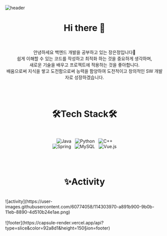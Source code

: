![header](https://capsule-render.vercel.app/api?type=slice&color=f7cac9&height=250&section=header&text=EunjeongJang)
<!-- newWisdom(); 등 동사 목표를 표현할 수 있는 함수이름을 찾았어
동사 목표를 풀어주자.
예를들어
I wnat to be a person who gives you new wisdom.
-->

<h1 align = "center"> Hi there 👋 </h1>
</br>
<p align = "center">
  안녕하세요 백엔드 개발을 공부하고 있는 장은정입니다🥰</br>
  쉽게 이해할 수 있는 코드를 작성하고 최적화 하는 것을 중요하게 생각하며,</br>
  새로운 기술을 배우고 프로젝트에 적용하는 것을 좋아합니다.</br>
  배움으로써 지식을 쌓고 도전함으로써 능력을 함양하여 도전적이고 창의적인 SW 개발자로 성장하겠습니다.</br>
</p>
</br></br>
<h1 align = "center"> 🛠Tech Stack🛠 </h1>
</br>
<p align = "center">
  <img alt="Java" src="https://img.shields.io/badge/java-%23ED8B00.svg?&style=for-the-badge&logo=java&logoColor=white"/>&nbsp;&nbsp;
  <img alt="Python" src="https://img.shields.io/badge/python%20-%2314354C.svg?&style=for-the-badge&logo=python&logoColor=white"/>&nbsp;&nbsp;
  <img alt="C++" src="https://img.shields.io/badge/c++%20-%2300599C.svg?&style=for-the-badge&logo=c%2B%2B&ogoColor=white"/><br>
  <img alt="Spring" src="https://img.shields.io/badge/spring%20-%236DB33F.svg?&style=for-the-badge&logo=spring&logoColor=white"/>&nbsp;&nbsp;
  <img alt="MySQL" src="https://img.shields.io/badge/mysql-%2300f.svg?&style=for-the-badge&logo=mysql&logoColor=white"/>&nbsp;&nbsp;
  <img alt="Vue.js" src="https://img.shields.io/badge/vuejs%20-%2335495e.svg?&style=for-the-badge&logo=vue.js&logoColor=%234FC08D"/>
</p>
</br></br>
<h1 align = "center"> ✨Activity </h1>
</br>
![activity](https://user-images.githubusercontent.com/60774058/114303970-a891b900-9b0b-11eb-8890-4d510b24e1ae.png)
</br></br>
![footer](https://capsule-render.vercel.app/api?type=slice&color=92a8d1&height=150&section=footer)













<!--
**jangeunjeong/jangeunjeong** is a ✨ _special_ ✨ repository because its `README.md` (this file) appears on your GitHub profile.

Here are some ideas to get you started:

- 🔭 I’m currently working on ...
- 🌱 I’m currently learning ...
- 👯 I’m looking to collaborate on ...
- 🤔 I’m looking for help with ...
- 💬 Ask me about ...
- 📫 How to reach me: ...
- 😄 Pronouns: ...
- ⚡ Fun fact: ...
-->
